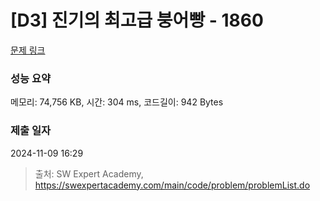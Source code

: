# [D3] 진기의 최고급 붕어빵 - 1860 

[문제 링크](https://swexpertacademy.com/main/code/problem/problemDetail.do?contestProbId=AV5LsaaqDzYDFAXc) 

### 성능 요약

메모리: 74,756 KB, 시간: 304 ms, 코드길이: 942 Bytes

### 제출 일자

2024-11-09 16:29



> 출처: SW Expert Academy, https://swexpertacademy.com/main/code/problem/problemList.do